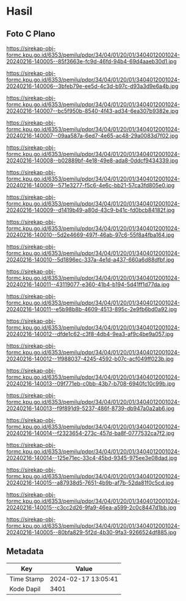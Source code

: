 # Hasil

## Foto C Plano

https://sirekap-obj-formc.kpu.go.id/6353/pemilu/pdpr/34/04/01/20/01/3404012001024-20240216-140005--85f3663e-fc9d-46fd-94b4-69d4aaeb30d1.jpg

https://sirekap-obj-formc.kpu.go.id/6353/pemilu/pdpr/34/04/01/20/01/3404012001024-20240216-140006--3bfeb79e-ee5d-4c3d-b97c-d93a3d9e6a4b.jpg

https://sirekap-obj-formc.kpu.go.id/6353/pemilu/pdpr/34/04/01/20/01/3404012001024-20240216-140007--bc5f950b-8540-4f43-ad34-6ea307b9382e.jpg

https://sirekap-obj-formc.kpu.go.id/6353/pemilu/pdpr/34/04/01/20/01/3404012001024-20240216-140007--09aa587a-6ed7-4e65-ac48-29a0083d7f02.jpg

https://sirekap-obj-formc.kpu.go.id/6353/pemilu/pdpr/34/04/01/20/01/3404012001024-20240216-140008--b02889bf-4e18-49e8-ada8-0ddcf9434339.jpg

https://sirekap-obj-formc.kpu.go.id/6353/pemilu/pdpr/34/04/01/20/01/3404012001024-20240216-140009--571e3277-f5c6-4e6c-bb21-57ca3fd805e0.jpg

https://sirekap-obj-formc.kpu.go.id/6353/pemilu/pdpr/34/04/01/20/01/3404012001024-20240216-140009--d1419b49-a80d-43c9-b41c-fd0bcb84182f.jpg

https://sirekap-obj-formc.kpu.go.id/6353/pemilu/pdpr/34/04/01/20/01/3404012001024-20240216-140010--5d2e4669-497f-46ab-97c6-55f8a4fba164.jpg

https://sirekap-obj-formc.kpu.go.id/6353/pemilu/pdpr/34/04/01/20/01/3404012001024-20240216-140010--5d1896ec-337a-4e1d-a437-660a6d88dfbf.jpg

https://sirekap-obj-formc.kpu.go.id/6353/pemilu/pdpr/34/04/01/20/01/3404012001024-20240216-140011--43119077-e360-41b4-b194-5d41ff1d77da.jpg

https://sirekap-obj-formc.kpu.go.id/6353/pemilu/pdpr/34/04/01/20/01/3404012001024-20240216-140011--e5b98b8b-4609-4513-895c-2e9fb6bd0a92.jpg

https://sirekap-obj-formc.kpu.go.id/6353/pemilu/pdpr/34/04/01/20/01/3404012001024-20240216-140012--dfde1c62-c3f8-4db4-9ea3-af9c4be9a057.jpg

https://sirekap-obj-formc.kpu.go.id/6353/pemilu/pdpr/34/04/01/20/01/3404012001024-20240216-140012--1f988037-4245-4592-b07c-acf049ff023b.jpg

https://sirekap-obj-formc.kpu.go.id/6353/pemilu/pdpr/34/04/01/20/01/3404012001024-20240216-140013--09f771eb-c0bb-43b7-b708-6940fc10c99b.jpg

https://sirekap-obj-formc.kpu.go.id/6353/pemilu/pdpr/34/04/01/20/01/3404012001024-20240216-140013--f9f891d9-5237-486f-8739-db947a0a2ab6.jpg

https://sirekap-obj-formc.kpu.go.id/6353/pemilu/pdpr/34/04/01/20/01/3404012001024-20240216-140014--f2323654-273c-457d-ba8f-0777532ca7f2.jpg

https://sirekap-obj-formc.kpu.go.id/6353/pemilu/pdpr/34/04/01/20/01/3404012001024-20240216-140014--125e71ec-33c4-45bd-9345-975ee3e08dad.jpg

https://sirekap-obj-formc.kpu.go.id/6353/pemilu/pdpr/34/04/01/20/01/3404012001024-20240216-140015--a87938d5-7651-4b9b-af7b-52da81f0c5cd.jpg

https://sirekap-obj-formc.kpu.go.id/6353/pemilu/pdpr/34/04/01/20/01/3404012001024-20240216-140015--c3cc2d26-9fa9-46ea-a599-2c0c8447d1bb.jpg

https://sirekap-obj-formc.kpu.go.id/6353/pemilu/pdpr/34/04/01/20/01/3404012001024-20240216-140005--80bfa829-5f2d-4b30-9fa3-9266524df885.jpg


## Metadata

| Key        | Value               |
| ---------- | ------------------- |
| Time Stamp | 2024-02-17 13:05:41 |
| Kode Dapil | 3401                |



